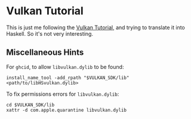 # Vulkan Tutorial

This is just me following the
[Vulkan Tutorial](https://vulkan-tutorial.com), and trying to translate it into
Haskell. So it's not very interesting.

## Miscellaneous Hints

For `ghcid`, to allow `libvulkan.dylib` to be found:

```
install_name_tool -add_rpath "$VULKAN_SDK/lib" <path/to/libHSvulkan.dylib>
```

To fix permissions errors for `libvulkan.dylib`:

```
cd $VULKAN_SDK/lib
xattr -d com.apple.quarantine libvulkan.dylib
```

